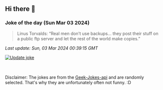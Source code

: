 ## Hi there 👋

### Joke of the day (Sun Mar 03 2024)
<!-- joke -->
>Linus Torvalds: “Real men don’t use backups... they post their stuff on a public ftp server and let the rest of the world make copies.”
<!-- /joke -->

*Last update: Sun, 03 Mar 2024 00:39:15 GMT*

[![Update joke](https://github.com/nclskfm/nclskfm/actions/workflows/joke.yml/badge.svg)](https://github.com/nclskfm/nclskfm/actions/workflows/joke.yml)

<br><br>
Disclaimer: The jokes are from the [Geek-Jokes-api](https://github.com/sameerkumar18/geek-joke-api) and are randomly selected. That's why they are unfortunately often not funny. :D
